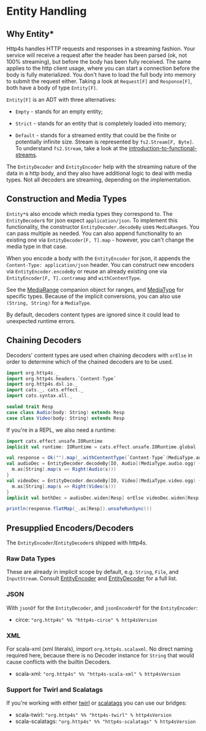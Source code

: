# Entity Handling


## Why Entity*

Http4s handles HTTP requests and responses in a streaming fashion. Your service
will receive a request after the header has been parsed (ok, not 100%
streaming), but before the body has been fully received. The same applies to the
http client usage, where you can start a connection before the body is fully
materialized. You don't have to load the full body into memory to submit the
request either. Taking a look at `Request[F]` and `Response[F]`, both have a body of
type `Entity[F]`. 

`Entity[F]` is an ADT with three alternatives: 

- `Empty` - stands for an empty entity; 

- `Strict` - stands for an entity that is completely loaded into memory; 

- `Default` - stands for a streamed entity that could be the finite or potentially 
infinite size. Stream is represented by `fs2.Stream[F, Byte]`. To understand `fs2.Stream`, 
take a look at the [introduction-to-functional-streams].

The `EntityDecoder` and `EntityEncoder` help with the streaming nature of the
data in a http body, and they also have additional logic to deal with media
types. Not all decoders are streaming, depending on the implementation.

## Construction and Media Types
`Entity*`s also encode which media types they correspond to. The
`EntityDecoder`s for json expect `application/json`. To implement this
functionality, the constructor `EntityDecoder.decodeBy` uses `MediaRange`s. You
can pass multiple as needed. You can also append functionality to an existing
one via `EntityDecoder[F, T].map` - however, you can't change the media
type in that case.

 When you encode a body with the `EntityEncoder` for json, it appends the
`Content-Type: application/json` header. You can construct new encoders via
`EntityEncoder.encodeBy` or reuse an already existing one via
`EntityEncoder[F, T].contramap` and `withContentType`.

See the [MediaRange] companion object for ranges, and [MediaType] for specific
types. Because of the implicit conversions, you can also use `(String, String)`
for a `MediaType`.

By default, decoders content types are ignored since it could lead to unexpected
runtime errors.

## Chaining Decoders

Decoders' content types are used when chaining decoders with `orElse` in order to
determine which of the chained decoders are to be used.

```scala mdoc:silent
import org.http4s._
import org.http4s.headers.`Content-Type`
import org.http4s.dsl.io._
import cats._, cats.effect._
import cats.syntax.all._

sealed trait Resp
case class Audio(body: String) extends Resp
case class Video(body: String) extends Resp
```

If you're in a REPL, we also need a runtime:

```scala mdoc:silent
import cats.effect.unsafe.IORuntime
implicit val runtime: IORuntime = cats.effect.unsafe.IORuntime.global
```

```scala mdoc:silent
val response = Ok("").map(_.withContentType(`Content-Type`(MediaType.audio.ogg)))
val audioDec = EntityDecoder.decodeBy[IO, Audio](MediaType.audio.ogg) { (m: Media[IO]) =>
  m.as[String].map(s => Right(Audio(s)))
}
val videoDec = EntityDecoder.decodeBy[IO, Video](MediaType.video.ogg) { (m: Media[IO]) =>
  m.as[String].map(s => Right(Video(s)))
}
implicit val bothDec = audioDec.widen[Resp] orElse videoDec.widen[Resp]
```

```scala mdoc
println(response.flatMap(_.as[Resp]).unsafeRunSync())
```

## Presupplied Encoders/Decoders
The `EntityEncoder`/`EntityDecoder`s shipped with http4s.

### Raw Data Types
These are already in implicit scope by default, e.g. `String`, `File`, and `InputStream`. Consult [EntityEncoder] and [EntityDecoder] for
a full list.

### JSON
With `jsonOf` for the `EntityDecoder`, and `jsonEncoderOf` for the `EntityEncoder`:

- circe: `"org.http4s" %% "http4s-circe" % http4sVersion`

### XML
For scala-xml (xml literals), import `org.http4s.scalaxml`. No direct naming
required here, because there is no Decoder instance for `String` that would
cause conflicts with the builtin Decoders.

- scala-xml: `"org.http4s" %% "http4s-scala-xml" % http4sVersion`

### Support for Twirl and Scalatags
If you're working with either [twirl] or [scalatags] you can use our bridges:

- scala-twirl: `"org.http4s" %% "http4s-twirl" % http4sVersion`
- scala-scalatags: `"org.http4s" %% "http4s-scalatags" % http4sVersion`

[introduction-to-functional-streams]: https://youtu.be/cahvyadYfX8
[EntityEncoder]: @API_URL@/org/http4s/EntityEncoder$
[EntityDecoder]: @API_URL@/org/http4s/EntityDecoder$
[MediaType]: @API_URL@/org/http4s/MediaType$
[MediaRange]: @API_URL@/org/http4s/MediaRange$
[twirl]: https://github.com/playframework/twirl
[scalatags]: https://github.com/com-lihaoyi/scalatags

